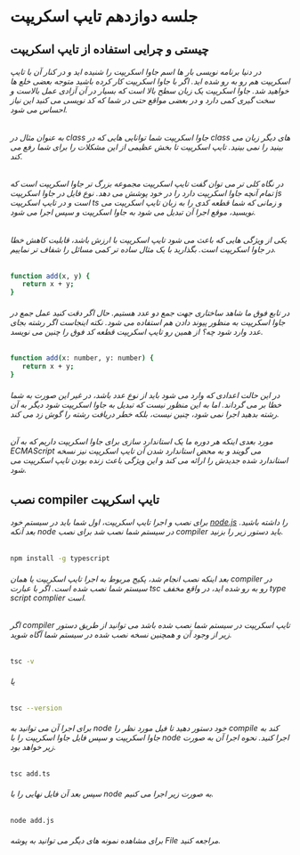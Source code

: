 # جلسه دوازدهم تایپ اسکریپت

## چیستی و چرایی استفاده از تایپ اسکریپت

###### در دنیا برنامه نویسی بار ها اسم جاوا اسکریپت را شنیده اید و در کنار آن با تایپ اسکریپت هم رو به رو شده اید. اگر با جاوا اسکریپت کار کرده باشید متوجه بعضی خلع ها خواهید شد. جاوا اسکریپت یک زبان سطح بالا است که بسیار در آن آزادی عمل بالاست و سخت گیری کمی دارد و در بعضی مواقع حتی در شما که کد نویسی می کنید این نیاز احساس می شود.

###### به عنوان مثال در class جاوا اسکریپت شما توانایی هایی که در class های دیگر زبان می بینید را نمی بینید. تایپ اسکریپت تا بخش عظیمی از این مشکلات را برای شما رفع می کند.

###### در نگاه کلی تر می توان گفت تایپ اسکریپت مجموعه بزرگ تر جاوا اسکریپت است که تمام آنچه جاوا اسکریپت دارد را در خود پوشش می دهد. نوع فایل در جاوا اسکریپت js است و در تایپ اسکریپت ts و زمانی که شما قطعه کدی را به زبان تایپ اسکریپت می نویسید، موقع اجرا آن تبدیل می شود به جاوا اسکریپت و سپس اجرا می شود.

###### یکی از ویژگی هایی که باعث می شود تایپ اسکریپت با ارزش باشد، قابلیت کاهش خطا در جاوا اسکریپت است. بگذارید با یک مثال ساده تر کمی مسائل را شفاف تر نماییم.

```bash
function add(x, y) {
   return x + y;
}
```
###### در تابع فوق ما شاهد ساختاری جهت جمع دو عدد هستیم. حال اگر دقت کنید عمل جمع در جاوا اسکریپت به منظور پیوند دادن هم استفاده می شود. نکته اینجاست اگر رشته بجای عدد وارد شود چه؟ از همین رو تایپ اسکریپت قطعه کد فوق را چنین می نویسد.

```bash
function add(x: number, y: number) {
   return x + y;
}
```
###### در این حالت اعدادی که وارد می شود باید از نوع عدد باشد، در غیر این صورت به شما خطا بر می گرداند. اما به این منظور نیست که تبدیل به جاوا اسکریپت شود دیگر به آن رشته بدهید اجرا نمی شود، چنین نیست، بلکه خطر دریافت رشته را گوش زد می کند.

###### مورد بعدی اینکه هر دوره ما یک استاندارد سازی برای جاوا اسکریپت داریم که به آن ECMAScript می گویند و به محض استاندارد شدن آن تایپ اسکریپت نیز نسخه استاندارد شده جدیدش را ارائه می کند و این ویژگی باعث زنده بودن تایپ اسکریپت می شود.

## نصب compiler تایپ اسکریپت

###### برای نصب و اجرا تایپ اسکریپت، اول شما باید در سیستم خود <a href="https://nodejs.org/">node.js</a> را داشته باشید. بعد آنکه node  در سیستم شما نصب شد برای نصب compiler باید دستور زیر را بزنید.

```bash
npm install -g typescript
```

###### بعد اینکه نصب انجام شد، پکیج مربوط به اجرا تایپ اسکریپت یا همان compiler در سیستم شما نصب شده است. اگر با عبارت tsc رو به رو شده اید، در واقع مخفف type script complier است.


###### اگر compiler تایپ اسکریپت در سیستم شما نصب شده باشد می توانید از طریق دستور زیر از وجود آن و همچنین نسخه نصب شده در سیستم شما آگاه شوید.

```bash
tsc -v
```

###### یا

```bash
tsc --version
```

###### برای اجرا آن می توانید به node  خود دستور دهید تا فیل مورد نظر را compile کند به جاوا اسکریپت و سپس فایل جاوا اسکریپت را با node اجرا کنید. نحوه اجرا آن به صورت زیر خواهد بود.

```bash
tsc add.ts
```

###### سپس بعد آن فایل نهایی را با node به صورت زیر اجرا می کنیم.

```bash
node add.js
```
###### برای مشاهده نمونه های دیگر می توانید به پوشه File مراجعه کنید.



